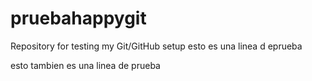 # pruebahappygit
Repository for testing my Git/GitHub setup
esto es una linea d eprueba

esto tambien es una linea de prueba
